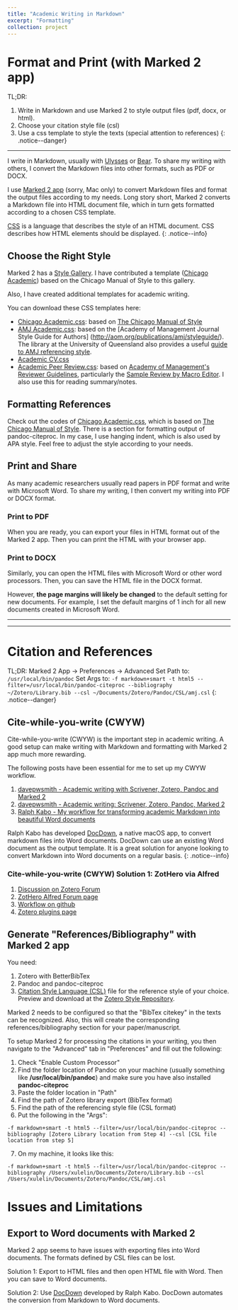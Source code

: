 ```yaml
---
title: "Academic Writing in Markdown"
excerpt: "Formatting"
collection: project
---
```

# Format and Print (with Marked 2 app)

TL;DR: 
1. Write in Markdown and use Marked 2 to style output files (pdf, docx, or html).
2. Choose your citation style file (csl) 
3. Use a css template to style the texts (special attention to references)
{: .notice--danger}

***

I write in Markdown, usually with [Ulysses](https://ulysses.app/) or [Bear](https://bear.app/). To share my writing with others, I convert the Markdown files into other formats, such as PDF or DOCX.

I use [Marked 2 app](https://marked2app.com/) (sorry, Mac only) to convert Markdown files and format the output files according to my needs. Long story short, Marked 2 converts a Markdown file into HTML document file, which in turn gets formatted according to a chosen CSS template.

[CSS](https://www.w3schools.com/css/default.asp) is a language that describes the style of an HTML document. CSS describes how HTML elements should be displayed.
{: .notice--info}

## Choose the Right Style

Marked 2 has a [Style Gallery](https://marked2app.com/styles/#). I have contributed a template ([Chicago Academic](https://marked2app.com/styles/preview#Chicago%20Academic)) based on the Chicago Manual of Style to this gallery.

Also, I have created additional templates for academic writing.

You can download these CSS templates here:
* [Chicago Academic.css](https://linxule.github.io/files/css/chicago-academic.css): based on [The Chicago Manual of Style](https://www.chicagomanualofstyle.org/home.html)
* [AMJ Academic.css](https://linxule.github.io/files/css/amj-academic.css): based on the [Academy of Management Journal Style Guide for Authors] (http://aom.org/publications/amj/styleguide/). The library at the University of Queensland also provides a useful [guide to AMJ referencing style](https://guides.library.uq.edu.au/amj-version-for-printing).
* [Academic CV.css](https://linxule.github.io/files/css/academic-cv.css)
* [Academic Peer Review.css](https://linxule.github.io/files/css/academic-review.css): based on [Academy of Management's Reviewer Guidelines](http://aom.org/annualmeeting/reviewerguidelines/), particularly the [Sample Review by Macro Editor](https://aom.org/uploadedFiles/Publications/AMJ/ReviewsbyMacroEditors.pdf). I also use this for reading summary/notes.

## Formatting References 

Check out the codes of [Chicago Academic.css](https://linxule.github.io/files/css/chicago-academic.css), which is based on [The Chicago Manual of Style](https://www.chicagomanualofstyle.org/home.html). There is a section for formatting output of pandoc-citeproc. In my case, I use hanging indent, which is also used by APA style. Feel free to adjust the style according to your needs. 

## Print and Share

As many academic researchers usually read papers in PDF format and write with Microsoft Word. To share my writing, I then convert my writing into PDF or DOCX format.

### Print to PDF

When you are ready, you can export your files in HTML format out of the Marked 2 app. Then you can print the HTML with your browser app.

### Print to DOCX

Similarly, you can open the HTML files with Microsoft Word or other word processors. Then, you can save the HTML file in the DOCX format.

However, **the page margins will likely be changed** to the default setting for new documents. For example, I set the default margins of 1 inch for all new documents created in Microsoft Word.

***
***

# Citation and References 


TL;DR:
Marked 2 App -> Preferences -> Advanced
Set Path to:
```/usr/local/bin/pandoc```
Set Args to:
```-f markdown+smart -t html5 --filter=/usr/local/bin/pandoc-citeproc --bibliography ~/Zotero/Library.bib --csl ~/Documents/Zotero/Pandoc/CSL/amj.csl```
{: .notice--danger}


## Cite-while-you-write (CWYW)

Cite-while-you-write (CWYW) is the important step in academic writing. A good setup can make writing with Markdown and formatting with Marked 2 app much more rewarding.

The following posts have been essential for me to set up my CWYW workflow.  

1. [davepwsmith - Academic writing with Scrivener, Zotero, Pandoc and Marked 2](https://davepwsmith.github.io/academic-scrivener-howto/)
2. [davepwsmith - Academic writing: Scrivener, Zotero, Pandoc, Marked 2](https://www.literatureandlatte.com/forum/viewtopic.php?t=26078)
3. [Ralph Kabo - My workflow for transforming academic Markdown into beautiful Word documents](https://raphaelkabo.com/blog/posts/markdown-to-word/)

Ralph Kabo has developed [DocDown](https://raphaelkabo.com/blog/posts/introducing-docdown/), a native macOS app, to convert markdown files into Word documents. DocDown can use an existing Word document as the output template. It is a great solution for anyone looking to convert Markdown into Word documents on a regular basis.
{: .notice--info}


### Cite-while-you-write (CWYW) Solution 1: ZotHero via Alfred

1. [Discussion on Zotero Forum](https://forums.zotero.org/discussion/72773/new-alfred-workflow-zothero-makes-searching-and-pasting-from-zotero-easy-mac)
2. [ZotHero Alfred Forum page](https://www.alfredforum.com/topic/11658-zothero-%E2%80%94-generate-zotero-citations-in-alfred/)
3. [Workflow on github](https://github.com/deanishe/zothero)
4. [Zotero plugins page](https://www.zotero.org/support/plugins)


## Generate "References/Bibliography" with Marked 2 app

You need:
1. Zotero with BetterBibTex
2. Pandoc and pandoc-citeproc
3. [Citation Style Language (CSL)](https://citationstyles.org/) file for the reference style of your choice. Preview and download at the [Zotero Style Repository](https://www.zotero.org/styles).   

Marked 2 needs to be configured so that the "BibTex citekey" in the texts can be recognized. Also, this will create the corresponding references/bibliography section for your paper/manuscript.

To setup Marked 2 for processing the citations in your writing, you then navigate to the "Advanced" tab in "Preferences" and fill out the following:


1. Check "Enable Custom Processor"
2. Find the folder location of Pandoc on your machine (usually something like **/usr/local/bin/pandoc**) and make sure you have also installed **pandoc-citeproc**
3. Paste the folder location in "Path"
4. Find the path of Zotero library export (BibTex format)
5. Find the path of the referencing style file (CSL format)  
6. Put the following in the "Args":

```-f markdown+smart -t html5 --filter=/usr/local/bin/pandoc-citeproc --bibliography [Zotero Library location from Step 4] --csl [CSL file location from step 5]```

7. On my machine, it looks like this:

```-f markdown+smart -t html5 --filter=/usr/local/bin/pandoc-citeproc --bibliography /Users/xulelin/Documents/Zotero/Library.bib --csl /Users/xulelin/Documents/Zotero/Pandoc/CSL/amj.csl```


# Issues and Limitations
## Export to Word documents with Marked 2
Marked 2 app seems to have issues with exporting files into Word documents. The formats defined by CSL files can be lost.

Solution 1: Export to HTML files and then open HTML file with Word. Then you can save to Word documents.

Solution 2: Use [DocDown](https://raphaelkabo.com/blog/posts/introducing-docdown/) developed by Ralph Kabo. DocDown automates the conversion from Markdown to Word documents.
